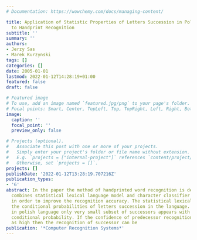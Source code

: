 ```yaml
---
# Documentation: https://wowchemy.com/docs/managing-content/

title: Application of Statistic Properties of Letters Succession in Polish Language
  to Handprint Recognition
subtitle: ''
summary: ''
authors:
- Jerzy Sas
- Marek Kurzynski
tags: []
categories: []
date: 2005-01-01
lastmod: 2022-01-12T14:28:19+01:00
featured: false
draft: false

# Featured image
# To use, add an image named `featured.jpg/png` to your page's folder.
# Focal points: Smart, Center, TopLeft, Top, TopRight, Left, Right, BottomLeft, Bottom, BottomRight.
image:
  caption: ''
  focal_point: ''
  preview_only: false

# Projects (optional).
#   Associate this post with one or more of your projects.
#   Simply enter your project's folder or file name without extension.
#   E.g. `projects = ["internal-project"]` references `content/project/deep-learning/index.md`.
#   Otherwise, set `projects = []`.
projects: []
publishDate: '2022-01-12T13:28:19.707216Z'
publication_types:
- '6'
abstract: In the paper the method of handprinted word recognition is described, which
  combines statistical lexical language model and character classifier properties
  in order to improve the recognition accuracy. The statistical lexical model determines
  the conditional probabilities of letters succession in the language. For some letters
  in polish language only very small subset of successors appears with significant
  conditional probability. If the confidence of predecessor recognition is assessed
  as high then the recognition of successor can be
publication: '*Computer Recognition Systems*'
---
```

